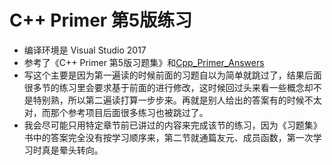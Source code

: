 # C++ Primer 第5版练习
- 编译环境是 Visual Studio 2017
- 参考了《C++ Primer 第5版习题集》和[Cpp_Primer_Answers](https://github.com/huangmingchuan/Cpp_Primer_Answers)
- 写这个主要是因为第一遍读的时候前面的习题自以为简单就跳过了，结果后面很多节的练习里会要求基于前面的进行修改，这时候回过头来看一些概念却不是特别熟，所以第二遍读打算一步步来。再就是别人给出的答案有的时候不太对，而那个参考项目后面很多练习也被跳过了。
- 我会尽可能只用特定章节前已讲过的内容来完成该节的练习，因为《习题集》书中的答案完全没有按学习顺序来，第二节就通篇友元、成员函数，第一次学习时真是晕头转向。
